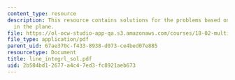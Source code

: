 ```yaml
---
content_type: resource
description: This resource contains solutions for the problems based on line integrals
  in the plane.
file: https://ol-ocw-studio-app-qa.s3.amazonaws.com/courses/18-02-multivariable-calculus-spring-2006/2b584bd12677a4c47ed3fc8921aeb673_line_integrl_sol.pdf
file_type: application/pdf
parent_uid: 67ae370c-f433-8938-d073-ce4bed07e885
resourcetype: Document
title: line_integrl_sol.pdf
uid: 2b584bd1-2677-a4c4-7ed3-fc8921aeb673
---
```

